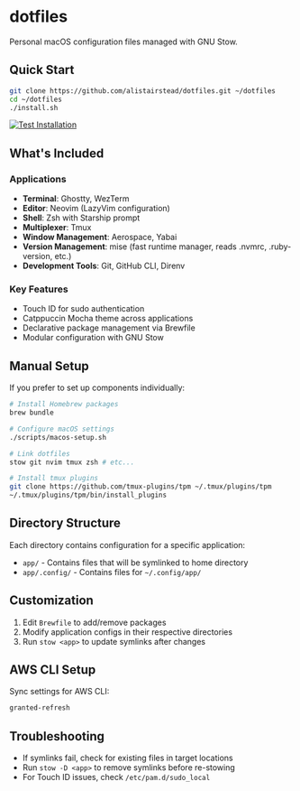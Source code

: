 # dotfiles

Personal macOS configuration files managed with GNU Stow.

## Quick Start

```bash
git clone https://github.com/alistairstead/dotfiles.git ~/dotfiles
cd ~/dotfiles
./install.sh
```

[![Test Installation](https://github.com/alistairstead/dotfiles/actions/workflows/test.yml/badge.svg)](https://github.com/alistairstead/dotfiles/actions/workflows/test.yml)

## What's Included

### Applications

- **Terminal**: Ghostty, WezTerm
- **Editor**: Neovim (LazyVim configuration)
- **Shell**: Zsh with Starship prompt
- **Multiplexer**: Tmux
- **Window Management**: Aerospace, Yabai
- **Version Management**: mise (fast runtime manager, reads .nvmrc, .ruby-version, etc.)
- **Development Tools**: Git, GitHub CLI, Direnv

### Key Features

- Touch ID for sudo authentication
- Catppuccin Mocha theme across applications
- Declarative package management via Brewfile
- Modular configuration with GNU Stow

## Manual Setup

If you prefer to set up components individually:

```bash
# Install Homebrew packages
brew bundle

# Configure macOS settings
./scripts/macos-setup.sh

# Link dotfiles
stow git nvim tmux zsh # etc...

# Install tmux plugins
git clone https://github.com/tmux-plugins/tpm ~/.tmux/plugins/tpm
~/.tmux/plugins/tpm/bin/install_plugins
```

## Directory Structure

Each directory contains configuration for a specific application:

- `app/` - Contains files that will be symlinked to home directory
- `app/.config/` - Contains files for `~/.config/app/`

## Customization

1. Edit `Brewfile` to add/remove packages
2. Modify application configs in their respective directories
3. Run `stow <app>` to update symlinks after changes

## AWS CLI Setup

Sync settings for AWS CLI:

```bash
granted-refresh
```

## Troubleshooting

- If symlinks fail, check for existing files in target locations
- Run `stow -D <app>` to remove symlinks before re-stowing
- For Touch ID issues, check `/etc/pam.d/sudo_local`
